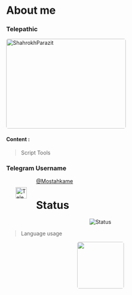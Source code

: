 # About me
 ### Telepathic
 
<img style="border:2px; border-radius:5px;" alt="ShahrokhParazit" src="https://www.uplooder.net/img/image/90/fccc2e2fbd1338855b386a0f98176587/6150811-1.png" width="320" height="240"/>
 
#### Content :

> Script Tools  

### Telegram Username

<a href="https://t.me/Mostahkame">
  <img align="left" alt="Telegram username" width="30px" src="https://www.iconfinder.com/icons/3069742/download/png/512" style="margin:25px;" />
@Mostahkame </a>


# Status
<p align="center"> <img src="https://github-readme-stats.vercel.app/api?username=ShahrokhParazit&show_icons=true&theme=gotham" alt="Status" />
  
 
> Language usage
<div align="center">
    <img height="125px" style="border:none; border-radius:5px;" src="https://github-readme-stats-api-holic-x.vercel.app/api/top-langs/?username=ShahrokhParazit&theme=gruvbox_light&layout=compact"/>
</div>
